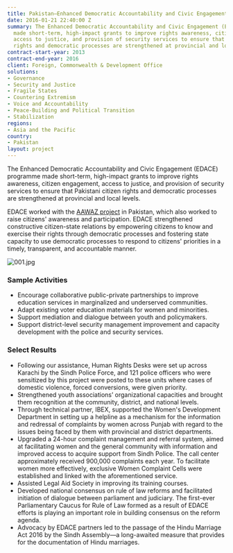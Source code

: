 ```yaml
---
title: Pakistan—Enhanced Democratic Accountability and Civic Engagement (EDACE)
date: 2016-01-21 22:40:00 Z
summary: The Enhanced Democratic Accountability and Civic Engagement (EDACE) programme
  made short-term, high-impact grants to improve rights awareness, citizen engagement,
  access to justice, and provision of security services to ensure that Pakistani citizen
  rights and democratic processes are strengthened at provincial and local levels.
contract-start-year: 2013
contract-end-year: 2016
client: Foreign, Commonwealth & Development Office
solutions:
- Governance
- Security and Justice
- Fragile States
- Countering Extremism
- Voice and Accountability
- Peace-Building and Political Transition
- Stabilization
regions:
- Asia and the Pacific
country:
- Pakistan
layout: project
---
```


The Enhanced Democratic Accountability and Civic Engagement (EDACE) programme made short-term, high-impact grants to improve rights awareness, citizen engagement, access to justice, and provision of security services to ensure that Pakistani citizen rights and democratic processes are strengthened at provincial and local levels.

EDACE worked with the [AAWAZ project][1] in Pakistan, which also worked to raise citizens' awareness and participation. EDACE strengthened constructive citizen-state relations by empowering citizens to know and exercise their rights through democratic processes and fostering state capacity to use democratic processes to respond to citizens' priorities in a timely, transparent, and accountable manner.

![001.jpg](/uploads/001.jpg)

### Sample Activities

* Encourage collaborative public-private partnerships to improve education services in marginalized and underserved communities.
* Adapt existing voter education materials for women and minorities.
* Support mediation and dialogue between youth and policymakers.
* Support district-level security management improvement and capacity development with the police and security services.

### Select Results

* Following our assistance, Human Rights Desks were set up across Karachi by the Sindh Police Force, and 121 police officers who were sensitized by this project were posted to these units where cases of domestic violence, forced conversions, were given priority.
* Strengthened youth associations’ organizational capacities and brought them recognition at the community, district, and national levels.
* Through technical partner, IBEX, supported the Women's Development Department in setting up a helpline as a mechanism for the information and redressal of complaints by women across Punjab with regard to the issues being faced by them with provincial and district departments.
* Upgraded a 24-hour complaint management and referral system, aimed at facilitating women and the general community with information and improved access to acquire support from Sindh Police. The call center approximately received 900,000 complaints each year. To facilitate women more effectively, exclusive Women Complaint Cells were established and linked with the aforementioned service.
* Assisted Legal Aid Society in improving its training courses.
* Developed national consensus on rule of law reforms and facilitated initiation of dialogue between parliament and judiciary. The first-ever Parliamentary Caucus for Rule of Law formed as a result of EDACE efforts is playing an important role in building consensus on the reform agenda.
* Advocacy by EDACE partners led to the passage of the Hindu Marriage Act 2016 by the Sindh Assembly—a long-awaited measure that provides for the documentation of Hindu marriages.

[1]: /our-work/projects/pakistan-aawaz-voice-and-accountability-programme
